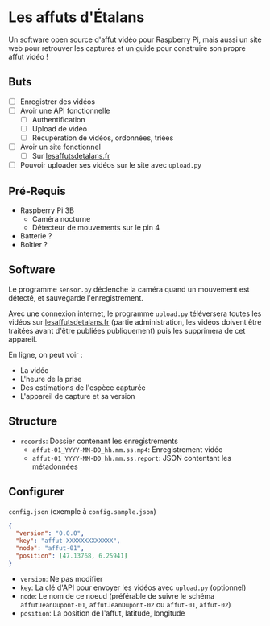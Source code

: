 # Les affuts d'Étalans
Un software open source d'affut vidéo pour Raspberry Pi, mais aussi un site web pour retrouver les captures et un guide pour construire son propre affut vidéo !

## Buts
- [ ] Enregistrer des vidéos
- [ ] Avoir une API fonctionnelle
  - [ ] Authentification
  - [ ] Upload de vidéo
  - [ ] Récupération de vidéos, ordonnées, triées
- [ ] Avoir un site fonctionnel
  - [ ] Sur [lesaffutsdetalans.fr](https://lesaffutsdetalans.fr) 
- [ ] Pouvoir uploader ses vidéos sur le site avec `upload.py`

## Pré-Requis
- Raspberry Pi 3B
  - Caméra nocturne
  - Détecteur de mouvements sur le pin 4
- Batterie ?
- Boîtier ?

## Software

Le programme `sensor.py` déclenche la caméra quand un mouvement est détecté, et sauvegarde l'enregistrement. 

Avec une connexion internet, le programme `upload.py` téléversera toutes les vidéos sur [lesaffutsdetalans.fr](https://lesaffutsdetalans.fr) (partie administration, les vidéos doivent être traitées avant d'être publiées publiquement) puis les supprimera de cet appareil.

En ligne, on peut voir :
- La vidéo
- L'heure de la prise
- Des estimations de l'espèce capturée
- L'appareil de capture et sa version

## Structure

- `records`: Dossier contenant les enregistrements
  - `affut-01_YYYY-MM-DD_hh.mm.ss.mp4`: Enregistrement vidéo 
  - `affut-01_YYYY-MM-DD_hh.mm.ss.report`: JSON contentant les métadonnées 

## Configurer

`config.json` (exemple à `config.sample.json`)
```json
{
  "version": "0.0.0",
  "key": "affut-XXXXXXXXXXXXX",
  "node": "affut-01",
  "position": [47.13768, 6.25941]
}
```

- `version`: Ne pas modifier
- `key`: La clé d'API pour envoyer les vidéos avec `upload.py` (optionnel)
- `node`: Le nom de ce noeud (préférable de suivre le schéma `affutJeanDupont-01`, `affutJeanDupont-02` ou `affut-01`, `affut-02`)
- `position`: La position de l'affut, latitude, longitude
